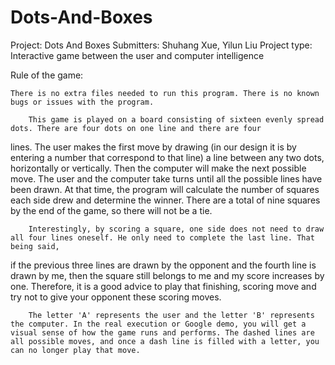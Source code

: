 # Dots-And-Boxes



Project: Dots And Boxes
Submitters: Shuhang Xue, Yilun Liu
Project type: Interactive game between the user and computer intelligence

Rule of the game:

	There is no extra files needed to run this program. There is no known bugs or issues with the program. 

        This game is played on a board consisting of sixteen evenly spread dots. There are four dots on one line and there are four
lines. The user makes the first move by drawing (in our design it is by entering a number that correspond to that line) a line between any two dots,
horizontally or vertically. Then the computer will make the next possible move. The user and the computer take turns until all the possible lines
have been drawn. At that time, the program will calculate the number of squares each side drew and determine the winner. There are a total of nine
squares by the end of the game, so there will not be a tie.

        Interestingly, by scoring a square, one side does not need to draw all four lines oneself. He only need to complete the last line. That being said,
if the previous three lines are drawn by the opponent and the fourth line is drawn by me, then the square still belongs to me and my score increases by one.
Therefore, it is a good advice to play that finishing, scoring move and try not to give your opponent these scoring moves.

        The letter 'A' represents the user and the letter 'B' represents the computer. In the real execution or Google demo, you will get a visual sense of how the game runs and performs. The dashed lines are all possible moves, and once a dash line is filled with a letter, you can no longer play that move. 
